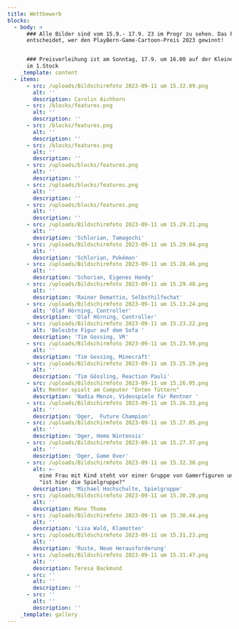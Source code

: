 ```yaml
---
title: Wettbewerb
blocks:
  - body: >
      ### Alle Bilder sind vom 15.9.- 17.9. 23 im Progr zu sehen. Das Publikum
      entscheidet, wer den PlayBern-Game-Cartoon-Preis 2023 gewinnt!


      ### Preisverleihung ist am Sonntag, 17.9. um 16.00 auf der Kleinen Bühne
      im 1.Stock
    _template: content
  - items:
      - src: /uploads/Bildschirmfoto 2023-09-11 um 15.32.09.png
        alt: ''
        description: Carolin Aichhorn
      - src: /blocks/features.png
        alt: ''
        description: ''
      - src: /blocks/features.png
        alt: ''
        description: ''
      - src: /blocks/features.png
        alt: ''
        description: ''
      - src: /uploads/blocks/features.png
        alt: ''
        description: ''
      - src: /uploads/blocks/features.png
        alt: ''
        description: ''
      - src: /uploads/blocks/features.png
        alt: ''
        description: ''
      - src: /uploads/Bildschirmfoto 2023-09-11 um 15.29.21.png
        alt: ''
        description: 'Schlorian, Tamagochi'
      - src: /uploads/Bildschirmfoto 2023-09-11 um 15.29.04.png
        alt: ''
        description: 'Schlorian, Pokémon'
      - src: /uploads/Bildschirmfoto 2023-09-11 um 15.28.46.png
        alt: ''
        description: 'Schorian, Eigenes Handy'
      - src: /uploads/Bildschirmfoto 2023-09-11 um 15.29.40.png
        alt: ''
        description: 'Rainer Demattio, Selbsthilfechat'
      - src: /uploads/Bildschirmfoto 2023-09-11 um 15.13.24.png
        alt: 'Olaf Hörning, Controller'
        description: 'Olaf Hörning, Controller'
      - src: /uploads/Bildschirmfoto 2023-09-11 um 15.23.22.png
        alt: 'Beleibte Figur auf dem Sofa '
        description: 'Tim Gossing, VR'
      - src: /uploads/Bildschirmfoto 2023-09-11 um 15.23.59.png
        alt: ''
        description: 'Tim Gossing, Minecraft'
      - src: /uploads/Bildschirmfoto 2023-09-11 um 15.25.29.png
        alt: ''
        description: 'Tim Gössling, Reaction Pauli'
      - src: /uploads/Bildschirmfoto 2023-09-11 um 15.26.05.png
        alt: Renter spielt am Computer "Enten füttern"
        description: 'Nadia Menze, Videospiele für Rentner '
      - src: /uploads/Bildschirmfoto 2023-09-11 um 15.26.33.png
        alt: ''
        description: 'Oger,  Future Champion'
      - src: /uploads/Bildschirmfoto 2023-09-11 um 15.27.05.png
        alt: ''
        description: 'Oger, Homo Nintensis'
      - src: /uploads/Bildschirmfoto 2023-09-11 um 15.27.37.png
        alt: ''
        description: 'Oger, Game Over'
      - src: /uploads/Bildschirmfoto 2023-09-11 um 15.32.30.png
        alt: >-
          eine Frau mit Kind steht vor einer Gruppe von Gamerfiguren und fragt
          "ist hier die Spielgruppe?"
        description: 'Michael Hochschulte, Spielgruppe'
      - src: /uploads/Bildschirmfoto 2023-09-11 um 15.30.20.png
        alt: ''
        description: Mano Thoma
      - src: /uploads/Bildschirmfoto 2023-09-11 um 15.30.44.png
        alt: ''
        description: 'Lisa Wald, Klamotten'
      - src: /uploads/Bildschirmfoto 2023-09-11 um 15.31.23.png
        alt: ''
        description: 'Ruste, Neue Herausforderung'
      - src: /uploads/Bildschirmfoto 2023-09-11 um 15.31.47.png
        alt: ''
        description: Teresa Backmund
      - src: ''
        alt: ''
        description: ''
      - src: ''
        alt: ''
        description: ''
    _template: gallery
---
```
















































